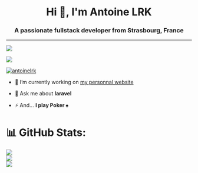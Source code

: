 <h1 align="center">Hi 👋, I'm Antoine LRK</h1>
<h3 align="center">A passionate fullstack developer from Strasbourg, France</h3>

---
[![](https://visitcount.itsvg.in/api?id=antoinelrk&icon=0&color=6)](https://visitcount.itsvg.in)

![](https://github-profile-trophy.vercel.app/?username=antoinelrk&theme=tokyonight&no-frame=false&no-bg=false&margin-w=4)

<p align="left"> <a href="https://twitter.com/antoinelrk" target="blank"><img src="https://img.shields.io/twitter/follow/antoinelrk?logo=twitter&style=for-the-badge" alt="antoinelrk" /></a> </p>

- 🔭 I’m currently working on [my personnal website](https://antoinelrk.com/)

- 💬 Ask me about **laravel**

<!-- - 📄 Know about my experiences [https://resume.antoinelrk.com](https://resume.antoinelrk.com) -->

- ⚡ And... **I play Poker ♠️**


# 📊 GitHub Stats:

![](https://github-readme-stats.vercel.app/api?username=antoinelrk&theme=tokyonight&hide_border=false&include_all_commits=true&count_private=true)<br/>
![](https://github-readme-streak-stats.herokuapp.com/?user=antoinelrk&theme=tokyonight&hide_border=false)<br/>
![](https://github-readme-stats.vercel.app/api/top-langs/?username=antoinelrk&theme=tokyonight&hide_border=false&include_all_commits=true&count_private=true&layout=compact)
